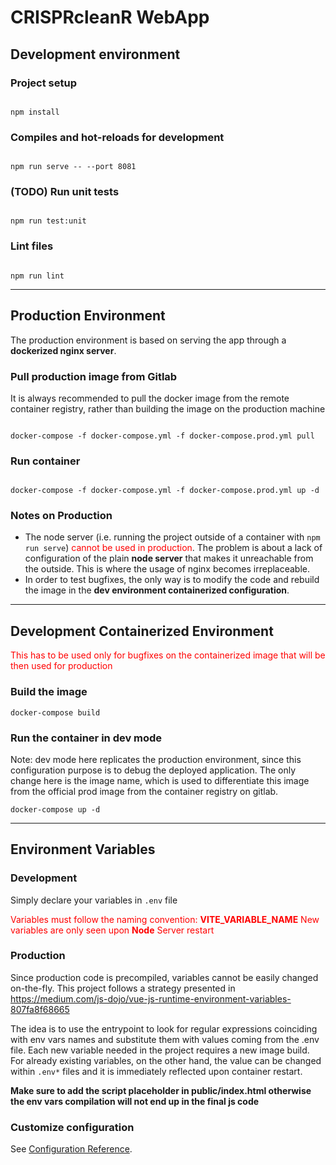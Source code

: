 # CRISPRcleanR WebApp

## **Development environment**

### Project setup

```

npm install

```

### Compiles and hot-reloads for development

```

npm run serve -- --port 8081

```

### (TODO) Run unit tests

```

npm run test:unit

```

### Lint files

```

npm run lint

```

---

## **Production Environment**

The production environment is based on serving the app through a **dockerized nginx server**.

### Pull production image from Gitlab

It is always recommended to pull the docker image from the remote container registry, rather than building the image on the production machine

```

docker-compose -f docker-compose.yml -f docker-compose.prod.yml pull

```

### Run container

```

docker-compose -f docker-compose.yml -f docker-compose.prod.yml up -d

```

### **Notes on Production**

- The node server (i.e. running the project outside of a container with `npm run serve`) <span style="color:red"> cannot be used in production</span>. The problem is about a lack of configuration of the plain **node server** that makes it unreachable from the outside. This is where the usage of nginx becomes irreplaceable.
- In order to test bugfixes, the only way is to modify the code and rebuild the image in the **dev environment containerized configuration**.

---

## **Development Containerized Environment**

<span style="color: red"> This has to be used only for bugfixes on the containerized image that will be then used for production </span>

### Build the image

```
docker-compose build
```

### Run the container in dev mode

Note: dev mode here replicates the production environment, since this configuration purpose is to debug the deployed application. The only change here is the image name, which is used to differentiate this image from the official prod image from the container registry on gitlab.

```
docker-compose up -d
```

---

## **Environment Variables**

### Development

Simply declare your variables in `.env` file

<span style="color: red">Variables must follow the naming convention: **VITE_VARIABLE_NAME**</span>
<span style="color: red">New variables are only seen upon **Node** Server restart</span>

### Production

Since production code is precompiled, variables cannot be easily changed on-the-fly. This project follows a strategy presented in https://medium.com/js-dojo/vue-js-runtime-environment-variables-807fa8f68665

The idea is to use the entrypoint to look for regular expressions coinciding with env vars names and substitute them with values coming from the .env file.
Each new variable needed in the project requires a new image build. For already existing variables, on the other hand, the value can be changed within `.env*` files and it is immediately reflected upon container restart.

**Make sure to add the script placeholder in public/index.html otherwise the env vars compilation will not end up in the final js code**

### Customize configuration

See [Configuration Reference](https://cli.vuejs.org/config/).
